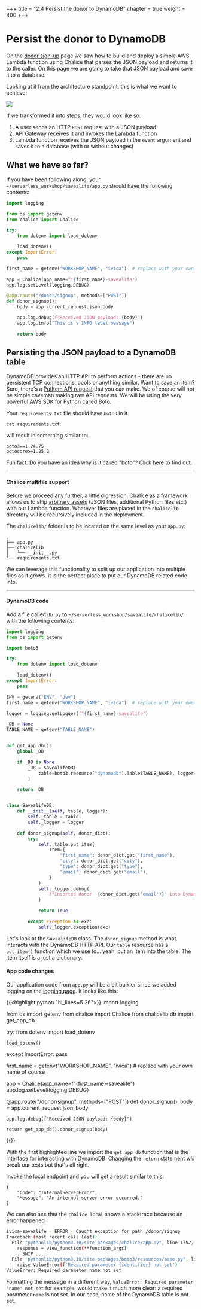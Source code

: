 +++
title = "2.4 Persist the donor to DynamoDB"
chapter = true
weight = 400
+++

# Persist the donor to DynamoDB

On the [donor sign-up](../30-donor-signup/300-donor-signup.html) page we saw how to build and deploy a simple 
AWS Lambda function using Chalice that parses the JSON payload and returns it to the caller. On this page we are going 
to take that JSON payload and save it to a database.

Looking at it from the architecture standpoint, this is what we want to achieve:

![](/images/donor_signup_db_arch.png)

If we transformed it into steps, they would look like so:

1. A user sends an HTTP `POST` request with a JSON payload
2. API Gateway receives it and invokes the Lambda function
3. Lambda function receives the JSON payload in the `event` argument and saves it to a database (with or without changes)

## What we have so far?

If you have been following along, your `~/serverless_workshop/savealife/app.py` should have the following contents:

```python
import logging

from os import getenv
from chalice import Chalice

try:
    from dotenv import load_dotenv

    load_dotenv()
except ImportError:
    pass

first_name = getenv("WORKSHOP_NAME", "ivica")  # replace with your own name of course

app = Chalice(app_name=f"{first_name}-savealife")
app.log.setLevel(logging.DEBUG)

@app.route("/donor/signup", methods=["POST"])
def donor_signup():
    body = app.current_request.json_body

    app.log.debug(f"Received JSON payload: {body}")
    app.log.info("This is a INFO level message")

    return body
```

## Persisting the JSON payload to a DynamoDB table

DynamoDB provides an HTTP API to perform actions - there are no persistent TCP connections, pools or anything similar.
Want to save an item? Sure, there's a [PutItem API request](https://docs.aws.amazon.com/amazondynamodb/latest/APIReference/API_PutItem.html)
that you can make. We of course will not be simple caveman making raw API requests. We will be using the very powerful 
AWS SDK for Python called [Boto](https://boto3.amazonaws.com/v1/documentation/api/latest/index.html).

Your `requirements.txt` file should have `boto3` in it.
```bash{linenos=false}
cat requirements.txt 
```
will result in something similar to:

```bash{linenos=false}
boto3==1.24.75
botocore>=1.25.2
```

Fun fact: Do you have an idea why is it called "boto"? Click [here](https://en.wikipedia.org/wiki/Amazon_river_dolphin) to find out.

***

#### Chalice multifile support

Before we proceed any further, a little digression. Chalice as a framework allows us to ship 
[arbitrary assets](https://aws.github.io/chalice/topics/multifile.html) (JSON files, additional Python files etc.) with 
our Lambda function. Whatever files are placed in the `chalicelib` directory will be recursively included in the deployment.

The `chalicelib/` folder is to be located on the same level as your `app.py`:

```bash{linenos=false}
.
├── app.py
├── chalicelib
│   └── __init__.py
└── requirements.txt
```

We can leverage this functionality to split up our application into multiple files as it grows. It is the perfect place
to put our DynamoDB related code into.

***

#### DynamoDB code

Add a file called `db.py` to `~/serverless_workshop/savealife/chalicelib/` with the following contents:

```python
import logging
from os import getenv

import boto3

try:
    from dotenv import load_dotenv

    load_dotenv()
except ImportError:
    pass

ENV = getenv("ENV", "dev")
first_name = getenv("WORKSHOP_NAME", "ivica")  # replace with your own name of course

logger = logging.getLogger(f"{first_name}-savealife")

_DB = None
TABLE_NAME = getenv("TABLE_NAME")


def get_app_db():
    global _DB

    if _DB is None:
        _DB = SavealifeDB(
            table=boto3.resource("dynamodb").Table(TABLE_NAME), logger=logger
        )

    return _DB


class SavealifeDB:
    def __init__(self, table, logger):
        self._table = table
        self._logger = logger

    def donor_signup(self, donor_dict):
        try:
            self._table.put_item(
                Item={
                    "first_name": donor_dict.get("first_name"),
                    "city": donor_dict.get("city"),
                    "type": donor_dict.get("type"),
                    "email": donor_dict.get("email"),
                }
            )
            self._logger.debug(
                f"Inserted donor '{donor_dict.get('email')}' into DynamoDB table '{self._table}'"
            )

            return True

        except Exception as exc:
            self._logger.exception(exc)

```

Let's look at the `SavealifeDB` class. The `donor_signup` method is what interacts with the DynamoDB HTTP API. 
Our `table` resource has a `put_item()` function which we use to... yeah, put an item into the table. The item itself 
is a just a dictionary.

#### App code changes

Our application code from `app.py` will be a bit bulkier since we added logging on the [logging page](../30-donor-signup/600-logging.html).
It looks like this:

{{<highlight python "hl_lines=5 26">}}
import logging

from os import getenv
from chalice import Chalice
from chalicelib.db import get_app_db

try:
    from dotenv import load_dotenv

    load_dotenv()
except ImportError:
    pass

first_name = getenv("WORKSHOP_NAME", "ivica")  # replace with your own name of course

app = Chalice(app_name=f"{first_name}-savealife")
app.log.setLevel(logging.DEBUG)


@app.route("/donor/signup", methods=["POST"])
def donor_signup():
    body = app.current_request.json_body

    app.log.debug(f"Received JSON payload: {body}")

    return get_app_db().donor_signup(body)

{{</highlight>}}

With the first highlighted line we import the `get_app_db` function that is the interface for interacting with DynamoDB. Changing the `return` statement _will_ break our tests but that's all right.

Invoke the local endpoint and you will get a result similar to this:

```bash{linenos=false}
{
    "Code": "InternalServerError",
    "Message": "An internal server error occurred."
}
```

We can also see that the `chalice local` shows a stacktrace because an error happened

```bash
ivica-savealife - ERROR - Caught exception for path /donor/signup
Traceback (most recent call last):
  File "pythonlib/python3.10/site-packages/chalice/app.py", line 1752, in _get_view_function_response
    response = view_function(**function_args)
  ... SNIP ...
  File "pythonlib/python3.10/site-packages/boto3/resources/base.py", line 125, in __init__
    raise ValueError(f'Required parameter {identifier} not set')
ValueError: Required parameter name not set
```

Formatting the message in a different way, `ValueError: Required parameter 'name' not set` for example,
would make it much more clear: a required parameter `name` is not set. In our case, name of the DynamoDB table is
not set.